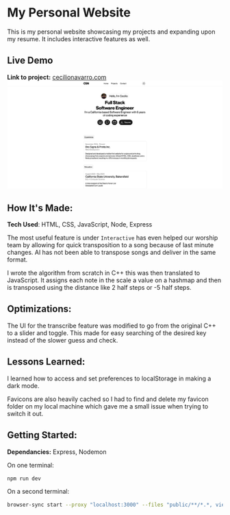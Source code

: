 # My Personal Website
This is my personal website showcasing my projects and expanding upon my resume. It includes interactive features as well.

## Live Demo
**Link to project:** [cecilionavarro.com](https://cecilionavarro.com)
![Personal Website](public/images/github.png)
## How It's Made:
**Tech Used**: HTML, CSS, JavaScript, Node, Express

The most useful feature is under `Interactive` has even helped our worship team by allowing for quick transposition to a song because of last minute changes. AI has not been able to transpose songs and deliver in the same format.

I wrote the algorithm from scratch in C++ this was then translated to JavaScript. It assigns each note in the scale a value on a hashmap and then is transposed using the distance like 2 half steps or -5 half steps.

## Optimizations:  
The UI for the transcribe feature was modified to go from the original C++ to a slider and toggle. This made for easy searching of the desired key instead of the slower guess and check.

## Lessons Learned:
I learned how to access and set preferences to localStorage in making a dark mode.

Favicons are also heavily cached so I had to find and delete my favicon folder on my local machine which gave me a small issue when trying to switch it out.

## Getting Started:
**Dependancies:** Express, Nodemon

On one terminal:

```bash
npm run dev
```

On a second terminal:

```bash
browser-sync start --proxy "localhost:3000" --files "public/**/*.*, views/**/*.*, routes/**/*.js, server.js"
```